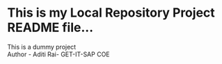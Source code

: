 # This is my Local Repository Project README file...
This is a dummy project
<br>
Author - Aditi Rai- GET-IT-SAP COE